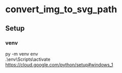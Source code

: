 # convert_img_to_svg_path

## Setup
### venv
py -m venv env  
.\env\Scripts\activate  
https://cloud.google.com/python/setup#windows_1
